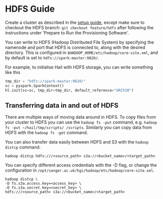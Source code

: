 # HDFS Guide

Create a cluster as described in the [setup guide](https://github.com/wtsi-hgi/hgi-cloud/blob/feature/hdfs/docs/setup.md), except make sure to checkout the HDFS branch: `git checkout feature/hdfs` after following the instructions under 'Prepare to Run the Provisioning Software'.

You can write to HDFS (Hadoop Distributed File System) by specifying the namenode and port that HDFS is connected to, along with the desired directory.
This is configured in `$HADOOP_HOME/etc/hadoop/core-site.xml`, and by default is set to `hdfs://spark-master:9820/`.

For example, to initialise Hail with HDFS storage, you can write something like this
```python
tmp_dir = "hdfs://spark-master:9820/"
sc = pyspark.SparkContext()
hl.init(sc=sc, tmp_dir=tmp_dir, default_reference="GRCh38")
```


## Transferring data in and out of HDFS

There are multiple ways of moving data around in HDFS. To copy files from your cluster to HDFS you can use the
`hadoop fs -put` command, e.g. `hadoop fs -put ~/hail/tmp/scripts/ /scripts`.
Similarly you can copy data from HDFS with the `hadoop fs -get` command.

You can also transfer data easily between HDFS and S3 with the `hadoop distcp` command.
```
hadoop distcp hdfs:///<source_path> s3a://<bucket_name>/<target_path>
```

You can specify different access credentials with the -D flag, or change the configuration in `/opt/sanger.ac.uk/hgi/hadoop/etc/hadoop/core-site.xml`.
```
hadoop distcp \
-D fs.s3a.access.key=<access_key> \
-D fs.s3a.secret.key=<secret_key> \
hdfs:///<source_path> s3a://<bucket_name>/<target_path>
```

